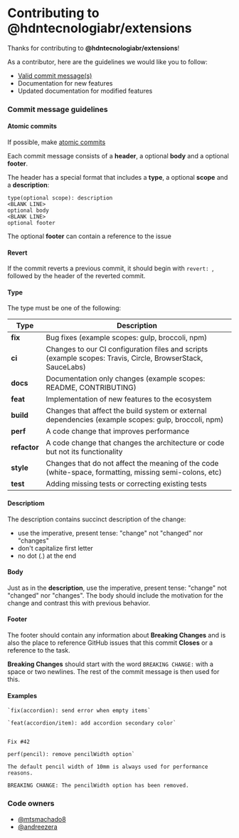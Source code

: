 # Contributing to @hdntecnologiabr/extensions
Thanks for contributing to **@hdntecnologiabr/extensions**!

As a contributor, here are the guidelines we would like you to follow:
- [Valid commit message(s)](#commit-message-guidelines)
- Documentation for new features
- Updated documentation for modified features

### Commit message guidelines

#### Atomic commits

If possible, make [atomic commits](https://en.wikipedia.org/wiki/Atomic_commit)

Each commit message consists of a **header**, a optional **body** and a optional **footer**.

The header has a special format that includes a **type**, a optional **scope** and a **description**:
```commit
type(optional scope): description
<BLANK LINE>
optional body
<BLANK LINE>
optional footer
```

The optional **footer** can contain a reference to the issue

#### Revert

If the commit reverts a previous commit, it should begin with `revert: `, followed by the header of the reverted commit.

#### Type

The type must be one of the following:

| Type         | Description                                                                                                 |
|--------------|-------------------------------------------------------------------------------------------------------------|
| **fix**      | Bug fixes (example scopes: gulp, broccoli, npm)         																	  |
| **ci**       | Changes to our CI configuration files and scripts (example scopes: Travis, Circle, BrowserStack, SauceLabs) |
| **docs**     | Documentation only changes (example scopes: README, CONTRIBUTING)                                           |
| **feat**     | Implementation of new features to the ecosystem                                                             |
| **build**    | Changes that affect the build system or external dependencies (example scopes: gulp, broccoli, npm)         |
| **perf**     | A code change that improves performance                                                                     |
| **refactor** | A code change that changes the architecture or code but not its functionality                               |
| **style**    | Changes that do not affect the meaning of the code (white-space, formatting, missing semi-colons, etc)      |
| **test**     | Adding missing tests or correcting existing tests																			  |

#### Descriptiom

The description contains succinct description of the change:

- use the imperative, present tense: "change" not "changed" nor "changes"
- don't capitalize first letter
- no dot (.) at the end

#### Body
Just as in the **description**, use the imperative, present tense: "change" not "changed" nor "changes".
The body should include the motivation for the change and contrast this with previous behavior.

#### Footer
The footer should contain any information about **Breaking Changes** and is also the place to reference GitHub issues that this commit **Closes** or a reference to the task.

**Breaking Changes** should start with the word `BREAKING CHANGE:` with a space or two newlines. The rest of the commit message is then used for this.

#### Examples

```commit
`fix(accordion): send error when empty items`
```

```commit
`feat(accordion/item): add accordion secondary color`


Fix #42
```

```commit
perf(pencil): remove pencilWidth option`

The default pencil width of 10mm is always used for performance reasons.

BREAKING CHANGE: The pencilWidth option has been removed.
```

### Code owners
* [@mtsmachado8](https://github.com/mtsmachado8)
* [@andreezera](https://github.com/andreezera)
